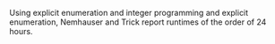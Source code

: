 Using explicit enumeration and integer programming and explicit enumeration, Nemhauser and Trick report runtimes of the order of 24 hours.

